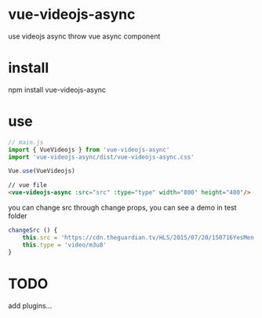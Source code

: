# vue-videojs-async

use videojs async throw vue async component

# install
npm install vue-videojs-async

# use
```js
// main.js
import { VueVideojs } from 'vue-videojs-async'
import 'vue-videojs-async/dist/vue-videojs-async.css'

Vue.use(VueVideojs)
```

```html
// vue file
<vue-videojs-async :src="src" :type="type" width="800" height="480"/>
```

you can change src through change props, you can see a demo in test folder 
```js
changeSrc () {
    this.src = 'https://cdn.theguardian.tv/HLS/2015/07/20/150716YesMen.m3u8'
    this.type = 'video/m3u8'
}
```

# TODO
add plugins...